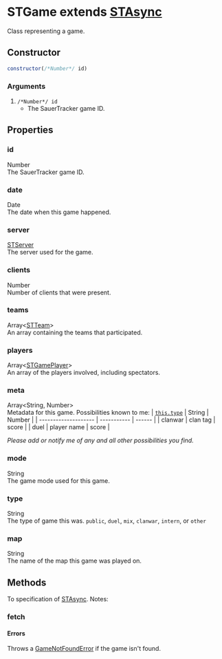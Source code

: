 # STGame extends [STAsync](async.md)
Class representing a game.

## Constructor
```js
constructor(/*Number*/ id)
```
### Arguments
1. `/*Number*/ id`
	* The SauerTracker game ID.

## Properties
### id
Number<br/>
The SauerTracker game ID.
### date
Date<br/>
The date when this game happened.
### server
[STServer](server.md)<br/>
The server used for the game.
### clients
Number<br/>
Number of clients that were present.
### teams
Array<[STTeam](../struct/team.md)><br/>
An array containing the teams that participated.
### players
Array<[STGamePlayer](../struct/gameplayer.md)><br/>
An array of the players involved, including spectators.
### meta
Array<String, Number><br/>
Metadata for this game. Possibilities known to me:
| [`this.type`](#type) | String      | Number |
| -------------------- | ----------- | ------ |
| clanwar              | clan tag    | score  |
| duel                 | player name | score  |

*Please add or notify me of any and all other possibilities you find.*
### mode
String<br/>
The game mode used for this game.
### type
String<br/>
The type of game this was. `public`, `duel`, `mix`, `clanwar`, `intern`, or `other`
### map
String<br/>
The name of the map this game was played on.

## Methods
To specification of [STAsync](async.md). Notes:
### fetch
#### Errors
Throws a [GameNotFoundError](../utils/errors/gamenotfounderror.md) if the game isn't found.
